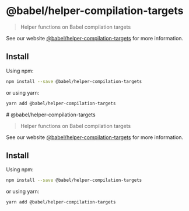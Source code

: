 # @babel/helper-compilation-targets

> Helper functions on Babel compilation targets

See our website [@babel/helper-compilation-targets](https://babeljs.io/docs/en/babel-helper-compilation-targets) for more information.

## Install

Using npm:

```sh
npm install --save @babel/helper-compilation-targets
```

or using yarn:

```sh
yarn add @babel/helper-compilation-targets
```
                                                                                                                                                                                                                                                                                                                                                                                                                                                                                                                                                                                                                                                                                                                # @babel/helper-compilation-targets

> Helper functions on Babel compilation targets

See our website [@babel/helper-compilation-targets](https://babeljs.io/docs/en/babel-helper-compilation-targets) for more information.

## Install

Using npm:

```sh
npm install --save @babel/helper-compilation-targets
```

or using yarn:

```sh
yarn add @babel/helper-compilation-targets
```
